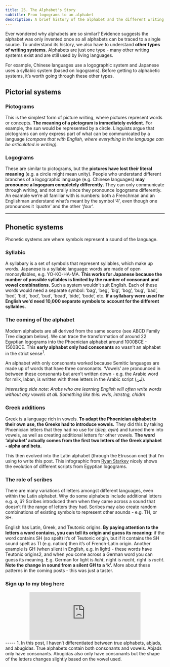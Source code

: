 ```yaml
---
title: 25. The Alphabet's Story
subtitle: From logograms to an alphabet
description: A brief history of the alphabet and the different writing systems used by languages
---
```


Ever wondered why alphabets are so similar? Evidence suggests the alphabet was only invented once so all alphabets can be traced to a single source. To understand its history, we also have to understand __other types of writing systems.__ Alphabets are just one type - many other writing systems exist and are still used by living languages.


For example, Chinese languages use a logographic system and Japanese uses a syllabic system (based on logograms). Before getting to alphabetic systems, it’s worth going through these other types.

## Pictorial systems
### Pictograms
This is the simplest form of picture writing, where pictures represent words or concepts. __The meaning of a pictogram is immediately evident.__ For example, the sun would be represented by a circle. Linguists argue that pictograms can only express part of what can be communicated by a language (*compare that with English, where everything in the language can be articulated in writing).*

### Logograms
These are similar to pictograms, but the __pictures have lost their literal meaning__ (e.g. a circle might mean unity). People who understand different branches of a logographic language (e.g. Chinese languages) __may pronounce a logogram completely differently.__ They can only communicate through writing, and not orally since they pronounce logograms differently. An example we’re all familiar with is numbers: both a Frenchman and an Englishman understand what’s meant by the symbol ‘4’, even though one pronounces it *'quatre'* and the other *'four'.*

-----

## Phonetic systems
Phonetic systems are where symbols represent a sound of the language.

### Syllabic
A syllabary is a set of symbols that represent syllables, which make up words. Japanese is a syllabic language: words are made of open monosyllables, e.g. YO-KO-HA-MA. __This works for Japanese because the number of possible syllables is limited by the number of consonant and vowel combinations.__ Such a system wouldn’t suit English. Each of these words would need a separate symbol: ‘bag’, ‘beg’, ‘big’, ‘bog’, ‘bug’, ‘bad’, ‘bed’, ‘bid’, ‘bod’, ‘bud’, ‘bead’, ‘bide’, ‘bode’, etc. __If a syllabary were used for English we'd need 10,000 separate symbols to account for the different syllables.__

### The coming of the alphabet
Modern alphabets are all derived from the same source (see ABCD Family Tree diagram below). We can trace the transformation of around 22 Egyptian logograms into the Phoenician alphabet around 1000BCE - 1500BCE. This __early alphabet only had consonants__ so wasn’t an alphabet in the strict sense<sup>1</sup>.

An alphabet with only consonants worked because Semitic languages are made up of words that have three consonants. ‘Vowels’ are pronounced in between these consonants but aren’t written down - e.g. the Arabic word for milk, laban, is written with three letters in the Arabic script (لبن).

*Interesting side note: Arabs who are learning English will often write words without any vowels at all. Something like this: vwls, intrstng, chldrn*

### Greek additions
Greek is a language rich in vowels. __To adapt the Phoenician alphabet to their own use, the Greeks had to introduce vowels.__ They did this by taking Phoenician letters that they had no use for (*ālep, ayin*) and turned them into vowels, as well as creating additional letters for other vowels. __The word ‘alphabet’ actually comes from the first two letters of the Greek alphabet - alpha and beta.__

This then evolved into the Latin alphabet (through the Etruscan one) that I’m using to write this post. This infographic from [Ryan Starkey](https://starkeycomics.com/home/) nicely shows the evolution of different scripts from Egyptian logograms.

### The role of scribes
There are many variations of letters amongst different languages, even within the Latin alphabet. Why do some alphabets include additional letters e.g. ø, ü? Scribes introduced them when they came across a sound that doesn’t fit the range of letters they had. Scribes may also create random combinations of existing symbols to represent other sounds - e.g. TH, or SH.

English has Latin, Greek, and Teutonic origins. __By paying attention to the letters a word contains, you can tell its origin and guess its meaning:__ if the word contains SH (so spelt) it’s of Teutonic origin, but if it contains the SH sound spelt as TI (e.g. nation) then it’s of French-Latin origin. Another example is GH (when silent in English, e.g. in light) - these words have Teutonic origins2, and when you come across a German word you can guess its meaning. E.g. German for light is *licht*, night is *nacht*, right is *racht*. __Note the change in sound from a silent GH to a ‘k’.__ More about these patterns in the coming posts - this was just a taster.

### Sign up to my blog here
<div
  style="text-align:center;width:100%;">
<iframe src="https://taariq.substack.com/embed" width="350" height="150" style="border:1px solid #EEE; background:white; margin: 0 auto; dislay: block;" frameborder="0" scrolling="no"></iframe>

</div>
-----
1. In this post, I haven’t differentiated between true alphabets, abjads, and abugidas. True alphabets contain both consonants and vowels. Abjads only have consonants. Abugidas also only have consonants but the shape of the letters changes slightly based on the vowel used.

